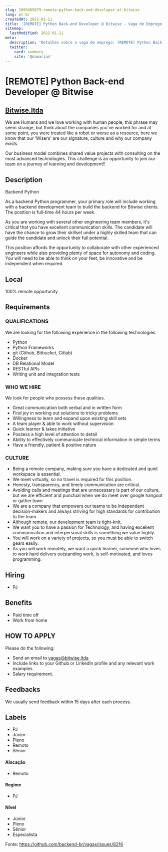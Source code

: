 ```yaml
---
slug: 1099485079-remote-python-back-end-developer-at-bitwise
lang: pt-br
createdAt: 2022-01-11
title: '[REMOTE] Python Back-end Developer @ Bitwise - Vaga de Emprego'
sitemap:
  lastModified: 2022-01-11
meta:
  description: 'Detalhes sobre a vaga de emprego: [REMOTE] Python Back-end Developer @ Bitwise'
  twitter:
    card: summary
    site: '@nawarian'
---
```


# [REMOTE] Python Back-end Developer @ Bitwise

## [Bitwise.ltda](https://bitwise.ltda/)

We are Humans and we love working with human people, this phrase may seem strange, but think about the companies you've worked for and at some point, you were treated like a robot or worse as a resource, here we know that our ‘Wisers' are our signature, culture and why our company exists.

Our business model combines shared value projects with consulting on the most advanced technologies. This challenge is an opportunity to join our team on a journey of learning and development!!

## Description

Backend Python

As a backend Python programmer, your primary role will include working with a backend development team to build the backend for Bitwise clients. The position is full-time 44 hours per week.

As you are working with several other engineering team members, it's critical that you have excellent communication skills. The candidate will have the chance to grow their skillset under a highly skilled team that can guide the candidate and unlock their full potential.

This position affords the opportunity to collaborate with other experienced engineers while also providing plenty of space for autonomy and coding. You will need to be able to think on your feet, be innovative and be independent when required.

## Local

100% remote opportunity

## Requirements

### QUALIFICATIONS

We are looking for the following experience in the following technologies.

- Python
- Python Frameworks
- git (Github, Bitbucket, Gitlab)
- Docker
- DB Relational Model
- RESTful APIs
- Writing unit and integration tests

### WHO WE HIRE

We look for people who possess these qualities.

- Great communication both verbal and in written form
- Find joy in working out solutions to tricky problems
- Willingness to learn and expand upon existing skill sets
- A team player & able to work without supervision
- Quick learner & takes initiative
- Possess a high level of attention to detail
- Ability to effectively communicate technical information in simple terms
- Have a friendly, patient & positive nature

### CULTURE

- Being a remote company, making sure you have a dedicated and quiet workspace is essential.
- We meet virtually, so no travel is required for this position.
- Honesty, transparency, and timely communication are critical.
- Avoiding calls and meetings that are unnecessary is part of our culture, but we are efficient and punctual when we do meet over google hangout or gather.town
- We are a company that empowers our teams to be independent decision-makers and always striving for high standards for contribution to the team.
- Although remote, our development team is tight-knit.
- We want you to have a passion for Technology, and having excellent communication and interpersonal skills is something we value highly.
- You will work on a variety of projects, so you must be able to switch gears easily.
- As you will work remotely, we want a quick learner, someone who loves to work hard delivers outstanding work, is self-motivated, and loves programming.

## Hiring

- PJ

## Benefits

- Paid time off
- Work from home

## HOW TO APPLY

Please do the following:
- Send an email to vagas@bitwise.ltda
- Include links to your Github or LinkedIn profile and any relevant work examples.
- Salary requirement.

## Feedbacks

We usually send feedback within 15 days after each process.

## Labels

- PJ
- Júnior
- Pleno
- Remoto
- Sênior

#### Alocação

- Remoto

#### Regime

- PJ

#### Nível

- Júnior
- Pleno
- Sênior
- Especialista

Fonte: https://github.com/backend-br/vagas/issues/8216